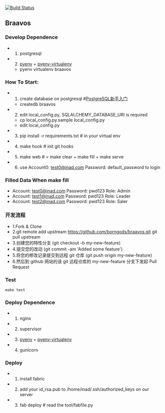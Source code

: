 [![Build Status](http://ci.inad.com/github.com/borngods/braavos/status.svg?branch=master)](http://ci.inad.com/github.com/borngods/braavos)

## Braavos

### Develop Dependence

- 1. postgresql
- 2. [pyenv](https://github.com/yyuu/pyenv) + [pyenv-virtualenv](https://github.com/yyuu/pyenv-virtualenv)
  - pyenv virtualenv braavos

### How To Start:

- 1. create database on postgresql #[PostgreSQL新手入门](http://www.ruanyifeng.com/blog/2013/12/getting_started_with_postgresql.html)
  - createdb braavos
- 2. edit local_config.py, SQLALCHEMY_DATABASE_URI is required
  - cp local_config.py.sample local_config.py
  - edit local_config.py
- 3. pip install -r requirements.txt  # in your virtual env
- 4. make hook  # init git hooks
- 5. make web  # = make clear + make fill + make serve
- 6. use Account0: test0@inad.com Password: default_password to login


### Filled Data When make fill

- Account: test0@inad.com Password: pwd123  Role: Admin
- Account: test1@inad.com Password: pwd123  Role: Leader
- Account: test2@inad.com Password: pwd123  Role: Saler


### 开发流程

- 1.Fork & Clone
- 2.git remote add upstream https://github.com/borngods/braavos.git
    git pull upstream
- 3.创建您的特性分支 (git checkout -b my-new-feature)
- 4.提交您的改动 (git commit -am 'Added some feature')
- 5.将您的修改记录提交到远程 git 仓库 (git push origin my-new-feature)
- 6.然后到 github 网站的该 git 远程仓库的 my-new-feature 分支下发起 Pull Request

### Test

    make test

### Deploy Dependence

- 1. nginx
- 2. supervisor
- 3. [pyenv](https://github.com/yyuu/pyenv) + [pyenv-virtualenv](https://github.com/yyuu/pyenv-virtualenv)
- 4. gunicorn

### Deploy

- 1. install fabric
- 2. add your id_rsa.pub to /home/inad/.ssh/authorized_keys on our server
- 3. fab deploy # read the tool/fabfile.py
